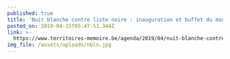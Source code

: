 ```yaml
---
published: true
title: 'Nuit blanche contre liste noire : inauguration et buffet du monde '
posted_on: 2019-04-15T05:47:51.344Z
link: >-
  https://www.territoires-memoire.be/agenda/2019/04/nuit-blanche-contre-listes-noires/
img_file: /assets/uploads/nbln.jpg
---
```


